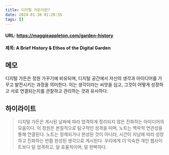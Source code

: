 ```yaml
---
title: 디지털 가든이란?
date: 2024-01-30 01:28:55
tags: []
---
```


#### URL: https://maggieappleton.com/garden-history
#### 제목: A Brief History & Ethos of the Digital Garden

## 메모
디지털 가든은 정원 가꾸기에 비유되며, 디지털 공간에서 자신의 생각과 아이디어를 가꾸고 발전시키는 과정을 의미한다. 이는 생각이라는 씨앗을 심고, 그것이 어떻게 성장하고 서로 연결되는지를 관찰하고 관리하는 것과 유사하다.

## 하이라이트
> 디지털 가든은 게시된 날짜에 따라 엄격하게 정리되지 않은 진화하는 아이디어의 모음이다. 이 정원은 본질적으로 탐구적인 성격을 띠며, 노트는 맥락적 연관성을 통해 연결된다. 노트는 정제되거나 완성된 것이 아니라, 시간이 지남에 따라 성장하고 진화하는 반쯤 완성된 생각으로 게시된다. 우리에게 더 익숙한 개인 웹사이트보다 덜 엄격하고, 덜 효율적이며, 덜 완벽하다.
